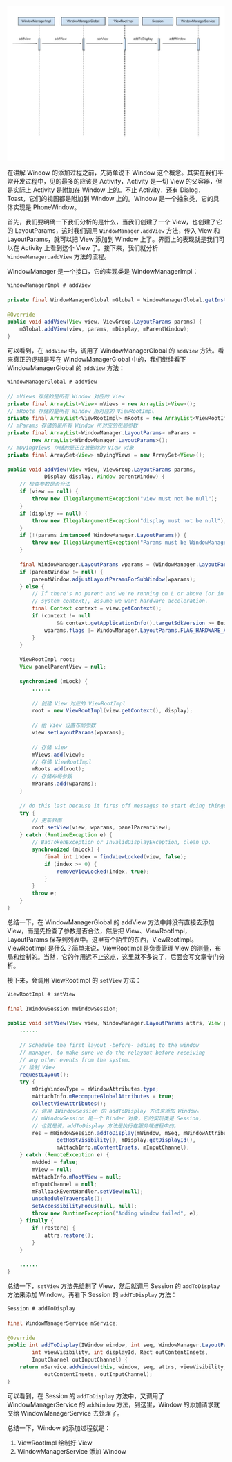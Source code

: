 <p align="center">
  <img src="image/window_add.jpg"/>
</p>

在讲解 Window 的添加过程之前，先简单说下 Window 这个概念。其实在我们平常开发过程中，见的最多的应该是 Activity，Activity 是一切 View 的父容器，但是实际上 Activity 是附加在 Window 上的。不止 Activity，还有 Dialog，Toast，它们的视图都是附加到 Window 上的。Window 是一个抽象类，它的具体实现是 PhoneWindow。

首先，我们要明确一下我们分析的是什么，当我们创建了一个 View，也创建了它的 LayoutParams，这时我们调用 `WindowManager.addView` 方法，传入 View 和 LayoutParams，就可以把 View 添加到 Window 上了。界面上的表现就是我们可以在 Activity 上看到这个 View 了。接下来，我们就分析 `WindowManager.addView` 方法的流程。

WindowManager 是一个接口，它的实现类是 WindowManagerImpl：

```java
WindowManagerImpl # addView

private final WindowManagerGlobal mGlobal = WindowManagerGlobal.getInstance();

@Override
public void addView(View view, ViewGroup.LayoutParams params) {
    mGlobal.addView(view, params, mDisplay, mParentWindow);
}
```

可以看到，在 `addView` 中，调用了 WindowManagerGlobal 的 `addView` 方法。看来真正的逻辑是写在 WindowManagerGlobal 中的，我们继续看下 WindowManagerGlobal 的 `addView` 方法：

```java
WindowManagerGlobal # addView

// mViews 存储的是所有 Window 对应的 View
private final ArrayList<View> mViews = new ArrayList<View>();
// mRoots 存储的是所有 Window 所对应的 ViewRootImpl
private final ArrayList<ViewRootImpl> mRoots = new ArrayList<ViewRootImpl>();
// mParams 存储的是所有 Window 所对应的布局参数
private final ArrayList<WindowManager.LayoutParams> mParams =
        new ArrayList<WindowManager.LayoutParams>();
// mDyingViews 存储的是正在被删除的 View 对象
private final ArraySet<View> mDyingViews = new ArraySet<View>();

public void addView(View view, ViewGroup.LayoutParams params,
            Display display, Window parentWindow) {
    // 检查参数是否合法
    if (view == null) {
        throw new IllegalArgumentException("view must not be null");
    }
    if (display == null) {
        throw new IllegalArgumentException("display must not be null");
    }
    if (!(params instanceof WindowManager.LayoutParams)) {
        throw new IllegalArgumentException("Params must be WindowManager.LayoutParams");
    }

    final WindowManager.LayoutParams wparams = (WindowManager.LayoutParams)params;
    if (parentWindow != null) {
        parentWindow.adjustLayoutParamsForSubWindow(wparams);
    } else {
        // If there's no parent and we're running on L or above (or in the
        // system context), assume we want hardware acceleration.
        final Context context = view.getContext();
        if (context != null
                && context.getApplicationInfo().targetSdkVersion >= Build.VERSION_CODES.LOLLIPOP) {
            wparams.flags |= WindowManager.LayoutParams.FLAG_HARDWARE_ACCELERATED;
        }
    }

    ViewRootImpl root;
    View panelParentView = null;

    synchronized (mLock) {
        ......

        // 创建 View 对应的 ViewRootImpl
        root = new ViewRootImpl(view.getContext(), display);

        // 给 View 设置布局参数
        view.setLayoutParams(wparams);

        // 存储 view
        mViews.add(view);
        // 存储 ViewRootImpl
        mRoots.add(root);
        // 存储布局参数
        mParams.add(wparams);
    }

    // do this last because it fires off messages to start doing things
    try {
        // 更新界面
        root.setView(view, wparams, panelParentView);
    } catch (RuntimeException e) {
        // BadTokenException or InvalidDisplayException, clean up.
        synchronized (mLock) {
            final int index = findViewLocked(view, false);
            if (index >= 0) {
                removeViewLocked(index, true);
            }
        }
        throw e;
    }
}
```

总结一下，在 WindowManagerGlobal 的 addView 方法中并没有直接去添加 View，而是先检查了参数是否合法，然后把 View、ViewRootImpl，LayoutParams 保存到列表中。这里有个陌生的东西，ViewRootImpl。ViewRootImpl 是什么？简单来说，ViewRootImpl 是负责管理 View 的测量，布局和绘制的。当然，它的作用远不止这点，这里就不多说了，后面会写文章专门分析。

接下来，会调用 ViewRootImpl 的 `setView` 方法：

```java
ViewRootImpl # setView

final IWindowSession mWindowSession;

public void setView(View view, WindowManager.LayoutParams attrs, View panelParentView) {
    ......

    // Schedule the first layout -before- adding to the window
    // manager, to make sure we do the relayout before receiving
    // any other events from the system.
    // 绘制 View
    requestLayout();
    try {
        mOrigWindowType = mWindowAttributes.type;
        mAttachInfo.mRecomputeGlobalAttributes = true;
        collectViewAttributes();
        // 调用 IWindowSession 的 addToDisplay 方法来添加 Window。
        // mWindowSession 是一个 Binder 对象，它的实现类是 Session，
        // 也就是说，addToDisplay 方法是执行在服务端进程中的。
        res = mWindowSession.addToDisplay(mWindow, mSeq, mWindowAttributes,
                getHostVisibility(), mDisplay.getDisplayId(),
                mAttachInfo.mContentInsets, mInputChannel);
    } catch (RemoteException e) {
        mAdded = false;
        mView = null;
        mAttachInfo.mRootView = null;
        mInputChannel = null;
        mFallbackEventHandler.setView(null);
        unscheduleTraversals();
        setAccessibilityFocus(null, null);
        throw new RuntimeException("Adding window failed", e);
    } finally {
        if (restore) {
            attrs.restore();
        }
    }

    ......
}
```

总结一下，`setView` 方法先绘制了 View，然后就调用 Session 的 `addToDisplay` 方法来添加 Window。再看下 Session 的  `addToDisplay` 方法：

```java
Session # addToDisplay

final WindowManagerService mService;

@Override
public int addToDisplay(IWindow window, int seq, WindowManager.LayoutParams attrs,
        int viewVisibility, int displayId, Rect outContentInsets,
        InputChannel outInputChannel) {
    return mService.addWindow(this, window, seq, attrs, viewVisibility, displayId,
            outContentInsets, outInputChannel);
}
```

可以看到，在 Session 的 `addToDisplay` 方法中，又调用了 WindowManagerService 的 `addWindow` 方法，到这里，Window 的添加请求就交给 WindowManagerService 去处理了。

总结一下，Window 的添加过程就是：

1. ViewRootImpl 绘制好 View
2. WindowManagerService 添加 Window